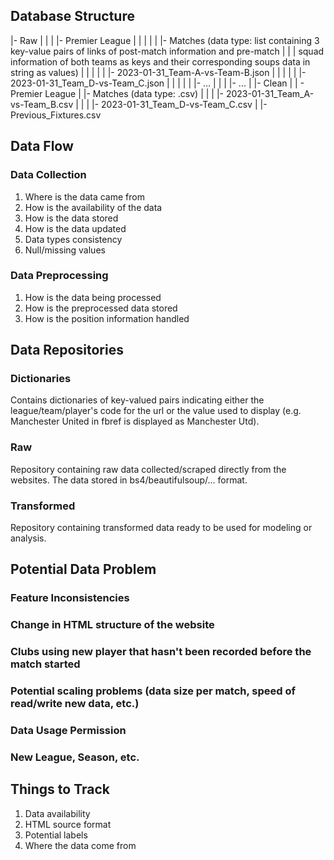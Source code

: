 ## Database Structure

|- Raw
|   |
|   |- Premier League
|   |   |
|   |   |- Matches (data type: list containing 3 key-value pairs of links of post-match information and pre-match
|   |       |       squad information of both teams as keys and their corresponding soups data in string as values)
|   |       |
|   |       |- 2023-01-31_Team-A-vs-Team-B.json
|   |       |
|   |       |- 2023-01-31_Team_D-vs-Team_C.json
|   |       |
|   |       |- ...
|   |
|   |- ...
|
|- Clean
    |
    | - Premier League
        |
        |- Matches (data type: .csv)
        |   |
        |   |- 2023-01-31_Team_A-vs-Team_B.csv
        |   |
        |   |- 2023-01-31_Team_D-vs-Team_C.csv
        |
        |- Previous_Fixtures.csv


## Data Flow

### Data Collection
1. Where is the data came from
2. How is the availability of the data
3. How is the data stored
4. How is the data updated
5. Data types consistency
6. Null/missing values

### Data Preprocessing
1. How is the data being processed
2. How is the preprocessed data stored
3. How is the position information handled


## Data Repositories

### Dictionaries
Contains dictionaries of key-valued pairs indicating either the league/team/player's code for the url or the value used to display (e.g. Manchester United in fbref is displayed as Manchester Utd).

### Raw
Repository containing raw data collected/scraped directly from the websites. The data stored in bs4/beautifulsoup/... format.

### Transformed
Repository containing transformed data ready to be used for modeling or analysis.

## Potential Data Problem

### Feature Inconsistencies

### Change in HTML structure of the website

### Clubs using new player that hasn't been recorded before the match started

### Potential scaling problems (data size per match, speed of read/write new data, etc.)

### Data Usage Permission

### New League, Season, etc.


## Things to Track

1. Data availability
2. HTML source format
3. Potential labels
4. Where the data come from
